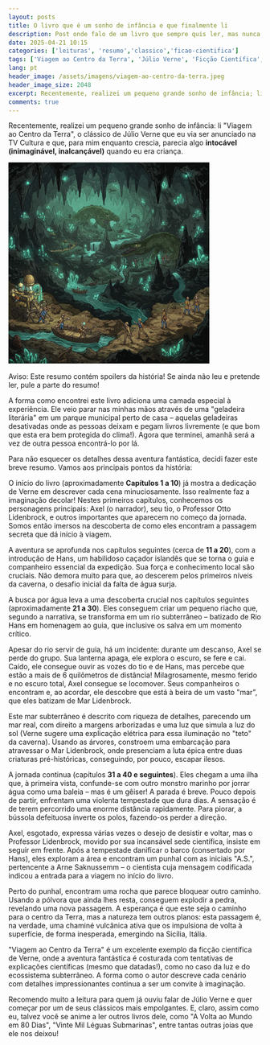 ```yaml
---
layout: posts
title: O livro que é um sonho de infância e que finalmente li
description: Post onde falo de um livro que sempre quis ler, mas nunca tive oportunidade.
date: 2025-04-21 10:15
categories: ['leituras', 'resumo','classico','ficao-cientifica']
tags: ['Viagem ao Centro da Terra', 'Júlio Verne', 'Ficção Científica', 'Aventura', 'Clássico da Literatura', 'Resumo de Livro', 'Sonho de Infância', 'Geladeira Literária', 'Exploração Subterrânea']
lang: pt
header_image: /assets/imagens/viagem-ao-centro-da-terra.jpeg
header_image_size: 2048
excerpt: Recentemente, realizei um pequeno grande sonho de infância; li "Viagem ao Centro da Terra", o clá...
comments: true
---
```


Recentemente, realizei um pequeno grande sonho de infância: li "Viagem ao Centro da Terra", o clássico de Júlio Verne que eu via ser anunciado na TV Cultura e que, para mim enquanto crescia, parecia algo **intocável (inimaginável, inalcançável)** quando eu era criança.

<img loading='lazy' src="/assets/imagens/viagem-ao-centro-da-terra.jpeg" alt="O sonho de infância que finalmente li" width="400" height="400">

Aviso: Este resumo contém spoilers da história! Se ainda não leu e pretende ler, pule a parte do resumo!

A forma como encontrei este livro adiciona uma camada especial à experiência. Ele veio parar nas minhas mãos através de uma "geladeira literária" em um parque municipal perto de casa – aquelas geladeiras desativadas onde as pessoas deixam e pegam livros livremente (e que bom que esta era bem protegida do clima!). Agora que terminei, amanhã será a vez de outra pessoa encontrá-lo por lá.

Para não esquecer os detalhes dessa aventura fantástica, decidi fazer este breve resumo. Vamos aos principais pontos da história:

O início do livro (aproximadamente **Capítulos 1 a 10**) já mostra a dedicação de Verne em descrever cada cena minuciosamente. Isso realmente faz a imaginação decolar! Nestes primeiros capítulos, conhecemos os personagens principais: Axel (o narrador), seu tio, o Professor Otto Lidenbrock, e outros importantes que aparecem no começo da jornada. Somos então imersos na descoberta de como eles encontram a passagem secreta que dá início à viagem.

A aventura se aprofunda nos capítulos seguintes (cerca de **11 a 20**), com a introdução de Hans, um habilidoso caçador islandês que se torna o guia e companheiro essencial da expedição. Sua força e conhecimento local são cruciais. Não demora muito para que, ao descerem pelos primeiros níveis da caverna, o desafio inicial da falta de água surja.

A busca por água leva a uma descoberta crucial nos capítulos seguintes (aproximadamente **21 a 30**). Eles conseguem criar um pequeno riacho que, segundo a narrativa, se transforma em um rio subterrâneo – batizado de Rio Hans em homenagem ao guia, que inclusive os salva em um momento crítico.

Apesar do rio servir de guia, há um incidente: durante um descanso, Axel se perde do grupo. Sua lanterna apaga, ele explora o escuro, se fere e cai. Caído, ele consegue ouvir as vozes do tio e de Hans, mas percebe que estão a mais de 6 quilômetros de distância! Milagrosamente, mesmo ferido e no escuro total, Axel consegue se locomover. Seus companheiros o encontram e, ao acordar, ele descobre que está à beira de um vasto "mar", que eles batizam de Mar Lidenbrock.

Este mar subterrâneo é descrito com riqueza de detalhes, parecendo um mar real, com direito a margens arborizadas e uma luz que simula a luz do sol (Verne sugere uma explicação elétrica para essa iluminação no "teto" da caverna). Usando as árvores, constroem uma embarcação para atravessar o Mar Lidenbrock, onde presenciam a luta épica entre duas criaturas pré-históricas, conseguindo, por pouco, escapar ilesos.

A jornada continua (capítulos **31 a 40 e seguintes**). Eles chegam a uma ilha que, à primeira vista, confunde-se com outro monstro marinho por jorrar água como uma baleia – mas é um gêiser! A parada é breve. Pouco depois de partir, enfrentam uma violenta tempestade que dura dias. A sensação é de terem percorrido uma enorme distância rapidamente. Para piorar, a bússola defeituosa inverte os polos, fazendo-os perder a direção.

Axel, esgotado, expressa várias vezes o desejo de desistir e voltar, mas o Professor Lidenbrock, movido por sua incansável sede científica, insiste em seguir em frente. Após a tempestade danificar o barco (consertado por Hans), eles exploram a área e encontram um punhal com as iniciais "A.S.", pertencente a Arne Saknussemm – o cientista cuja mensagem codificada indicou a entrada para a viagem no início do livro.

Perto do punhal, encontram uma rocha que parece bloquear outro caminho. Usando a pólvora que ainda lhes resta, conseguem explodir a pedra, revelando uma nova passagem. A esperança é que este seja o caminho para o centro da Terra, mas a natureza tem outros planos: esta passagem é, na verdade, uma chaminé vulcânica ativa que os impulsiona de volta à superfície, de forma inesperada, emergindo na Sicília, Itália.

"Viagem ao Centro da Terra" é um excelente exemplo da ficção científica de Verne, onde a aventura fantástica é costurada com tentativas de explicações científicas (mesmo que datadas!), como no caso da luz e do ecossistema subterrâneo. A forma como o autor descreve cada cenário com detalhes impressionantes continua a ser um convite à imaginação.

Recomendo muito a leitura para quem já ouviu falar de Júlio Verne e quer começar por um de seus clássicos mais empolgantes. E, claro, assim como eu, talvez você se anime a ler outros livros dele, como "A Volta ao Mundo em 80 Dias", "Vinte Mil Léguas Submarinas", entre tantas outras joias que ele nos deixou!
